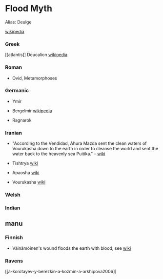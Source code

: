 

# Flood Myth
Alias: Deulge


[wikipedia](https://en.wikipedia.org/wiki/Flood-myth)

### Greek
[[atlantis]]
Deucalion [wikipedia](https://en.wikipedia.org/wiki/Deucalion)

### Roman

- Ovid, Metamorphoses

### Germanic

- Ymir

- Bergelmir [wikipedia](https://en.wikipedia.org/wiki/Bergelmir)

- Ragnarok

### Iranian

- "According to the Vendidad, Ahura Mazda sent the clean waters of Vourukasha down to the earth in order to cleanse the world and sent the water back to the heavenly sea Puitika." – [wiki](https://en.wikipedia.org/wiki/Angra-Mainyu)

- Tishtrya [wiki](https://en.wikipedia.org/wiki/Tishtrya)

- Apaosha [wiki](https://en.wikipedia.org/wiki/Apaosha)

- Vourukasha [wiki](https://en.wikipedia.org/wiki/Vourukasha)

### Welsh
### Indian
manu
- 

### Finnish

- Väinämöinen's wound floods the earth with blood, see [wiki](https://en.wikipedia.org/wiki/Finnish-flood-myth)

### Ravens
[[a-korotayev-y-berezkin-a-kozmin-a-arkhipova2006]]
